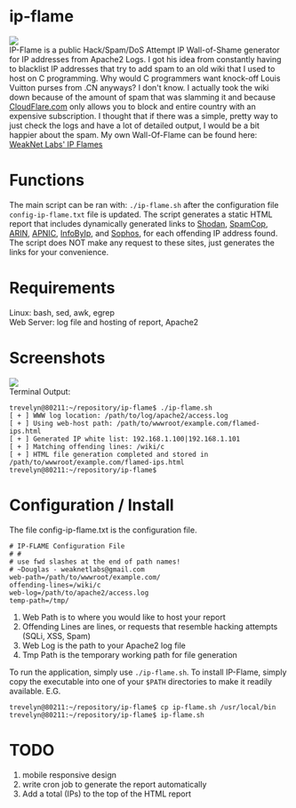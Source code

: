 # ip-flame
<img src="https://weaknetlabs.com/images/ip-flame-dark.png" /><br />
IP-Flame is a public Hack/Spam/DoS Attempt IP Wall-of-Shame generator for IP addresses from Apache2 Logs. I got his idea from constantly having to blacklist IP addresses that try to add spam to an old wiki that I used to host on C programming. Why would C programmers want knock-off Louis Vuitton purses from .CN anyways? I don't know. I actually took the wiki down because of the amount of spam that was slamming it and because <a href="https://www.cloudflare.com/">CloudFlare.com</a> only allows you to block and entire country with an expensive subscription. I thought that if there was a simple, pretty way to just check the logs and have a lot of detailed output, I would be a bit happier about the spam. My own Wall-Of-Flame can be found here: <a href="http://weaknetlabs.com/flamed-ips.html">WeakNet Labs' IP Flames</a>

# Functions
The main script can be ran with: <code>./ip-flame.sh</code> after the configuration file <code>config-ip-flame.txt</code> file is updated. The script generates a static HTML report that includes dynamically generated links to <a href="https://www.shodan.io/">Shodan</a>, <a href="https://www.spamcop.net/">SpamCop</a>, <a href="http://whois.arin.net/ui">ARIN</a>, <a href="https://www.apnic.net/">APNIC</a>, <a href="http://www.infobyip.com/">InfoByIp</a>, and <a href="https://www.sophos.com/en-us.aspx">Sophos</a>, for each offending IP address found. The script does NOT make any request to these sites, just generates the links for your convenience.

# Requirements
Linux: bash, sed, awk, egrep<br />
Web Server: log file and hosting of report, Apache2

# Screenshots
<img src="https://weaknetlabs.com/images/ip-flame-screenshot2.PNG"/><br />
Terminal Output:<br />
```
trevelyn@80211:~/repository/ip-flame$ ./ip-flame.sh
[ + ] WWW log location: /path/to/log/apache2/access.log
[ + ] Using web-host path: /path/to/wwwroot/example.com/flamed-ips.html
[ + ] Generated IP white list: 192.168.1.100|192.168.1.101
[ + ] Matching offending lines: /wiki/c
[ + ] HTML file generation completed and stored in /path/to/wwwroot/example.com/flamed-ips.html
trevelyn@80211:~/repository/ip-flame$
```

# Configuration / Install
The file config-ip-flame.txt is the configuration file.<br />
```
# IP-FLAME Configuration File
# #
# use fwd slashes at the end of path names! 
# ~Douglas - weaknetlabs@gmail.com
web-path=/path/to/wwwroot/example.com/
offending-lines=/wiki/c
web-log=/path/to/apache2/access.log
temp-path=/tmp/
```
1. Web Path is to where you would like to host your report
2. Offending Lines are lines, or requests that resemble hacking attempts (SQLi, XSS, Spam)
3. Web Log is the path to your Apache2 log file
4. Tmp Path is the temporary working path for file generation

To run the application, simply use <code>./ip-flame.sh</code>. To install IP-Flame, simply copy the executable into one of your <code>$PATH</code> directories to make it readily available. E.G. 
```
trevelyn@80211:~/repository/ip-flame$ cp ip-flame.sh /usr/local/bin
trevelyn@80211:~/repository/ip-flame$ ip-flame.sh
```

# TODO
1. mobile responsive design
2. write cron job to generate the report automatically
3. Add a total (IPs) to the top of the HTML report
